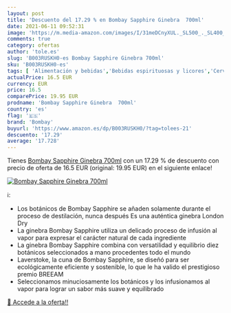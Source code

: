 ```yaml
---
layout: post
title: 'Descuento del 17.29 % en Bombay Sapphire Ginebra  700ml'
date: 2021-06-11 09:52:31
image: 'https://m.media-amazon.com/images/I/31meDCnyXUL._SL500_._SL400_.jpg'
comments: true
category: ofertas
author: 'tole.es'
slug: 'B003RUSKH0-es Bombay Sapphire Ginebra 700ml'
sku: 'B003RUSKH0-es'
tags: [ 'Alimentación y bebidas','Bebidas espirituosas y licores','Cervezas, vinos y licores','Ginebras','bombay','ginebra','sapphire', ]
actualPrice: 16.5 EUR
currency: EUR
price: 16.5
comparePrice: 19.95 EUR
prodname: 'Bombay Sapphire Ginebra  700ml'
country: 'es'
flag: '🇪🇸'
brand: 'Bombay'
buyurl: 'https://www.amazon.es/dp/B003RUSKH0/?tag=tolees-21'
descuento: '17.29'
average: '17.728'
---
```


Tienes [Bombay Sapphire Ginebra  700ml](https://www.amazon.es/dp/B003RUSKH0/?tag=tolees-21) con un 17.29 % de descuento con precio de oferta de 16.5 EUR (original: 19.95 EUR) en el siguiente enlace!

[![Bombay Sapphire Ginebra  700ml](https://m.media-amazon.com/images/I/31meDCnyXUL._SL500_._SL400_.jpg)](https://www.amazon.es/dp/B003RUSKH0/?tag=tolees-21)

ℹ️:

- Los botánicos de Bombay Sapphire se añaden solamente durante el proceso de destilación, nunca después Es una auténtica ginebra London Dry
- La ginebra Bombay Sapphire utiliza un delicado proceso de infusión al vapor para expresar el carácter natural de cada ingrediente
- La ginebra Bombay Sapphire combina con versatilidad y equilibrio diez botánicos seleccionados a mano procedentes todo el mundo
- Laverstoke, la cuna de Bombay Sapphire, se diseñó para ser ecológicamente eficiente y sostenible, lo que le ha valido el prestigioso premio BREEAM
- Seleccionamos minuciosamente los botánicos y los infusionamos al vapor para lograr un sabor más suave y equilibrado

[🛒 Accede a la oferta!!](https://www.amazon.es/dp/B003RUSKH0/?tag=tolees-21)
